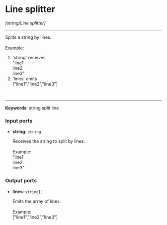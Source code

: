 # Line splitter

_[string/Line splitter]_

---

Splits a string by lines.<br>
<br>
Example:<br>
1. 'string' receives <br>
"line1<br>
line2<br>
line3"<br>
2. 'lines' emits<br>
["line1","line2","line3"]<br>
<br>

---

__Keywords__: string split line

### Input ports

* __string__: ` string `

    Receives the string to split by lines.<br>
    <br>
    Example:<br>
    "line1<br>
    line2<br>
    line3"<br>

### Output ports

* __lines__: ` string[] `

    Emits the array of lines.<br>
    <br>
    Example:<br>
    ["line1","line2","line3"]<br>

